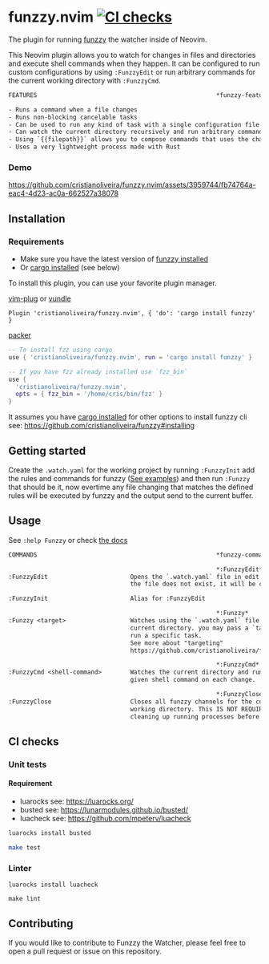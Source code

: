 # funzzy.nvim [![CI checks](https://github.com/cristianoliveira/funzzy.nvim/actions/workflows/on-push-main.yml/badge.svg)](https://github.com/cristianoliveira/funzzy.nvim/actions/workflows/on-push-main.yml)

The plugin for running [funzzy](https://github.com/cristianoliveira/funzzy) the watcher inside of Neovim. 

This Neovim plugin allows you to watch for changes in files and directories and execute shell commands when they happen. It can be configured to run custom configurations by using `:FunzzyEdit` or run arbitrary commands for the current working directory with `:FunzzyCmd`.

```txt
FEATURES                                                  *funzzy-features*

- Runs a command when a file changes
- Runs non-blocking cancelable tasks
- Can be used to run any kind of task with a single configuration file
- Can watch the current directory recursively and run arbitrary commands
- Using `{{filepath}}` allows you to compose commands that uses the changed file
- Uses a very lightweight process made with Rust

```
### Demo


https://github.com/cristianoliveira/funzzy.nvim/assets/3959744/fb74764a-eac4-4d23-ac0a-662527a38078


## Installation

### Requirements
 
 - Make sure you have the latest version of [funzzy installed](https://github.com/cristianoliveira/funzzy#installing) 
 - Or [cargo installed](https://doc.rust-lang.org/cargo/getting-started/installation.html) (see below)

To install this plugin, you can use your favorite plugin manager.

[vim-plug](https://github.com/junegunn/vim-plug) or [vundle](https://github.com/VundleVim/Vundle.vim)

```vim
Plugin 'cristianoliveira/funzzy.nvim', { 'do': 'cargo install funzzy' }
```

[packer](https://github.com/wbthomason/packer.nvim)

```lua
-- To install fzz using cargo
use { 'cristianoliveira/funzzy.nvim', run = 'cargo install funzzy' }

-- If you have fzz already installed use `fzz_bin`
use {
  'cristianoliveira/funzzy.nvim',
  opts = { fzz_bin = '/home/cris/bin/fzz' }
}
```

It assumes you have [cargo installed](https://doc.rust-lang.org/cargo/getting-started/installation.html) for other options to install funzzy cli see: https://github.com/cristianoliveira/funzzy#installing

## Getting started

Create the `.watch.yaml` for the working project by running `:FunzzyInit` add the rules and commands for funzzy ([See examples](https://github.com/cristianoliveira/funzzy/tree/master/examples)) and then run `:Funzzy` that should be it, now evertime any file changing that matches the defined rules will be executed by funzzy and the output send to the current buffer.

## Usage

See `:help Funzzy` or check [the docs](https://github.com/cristianoliveira/funzzy.nvim/blob/main/doc/funzzy.txt)

```txt
COMMANDS                                                  *funzzy-commands*

                                                          *:FunzzyEdit*
:FunzzyEdit                       Opens the `.watch.yaml` file in edit mode. If
                                  the file does not exist, it will be created.

:FunzzyInit                       Alias for :FunzzyEdit

                                                          *:Funzzy*
:Funzzy <target>                  Watches using the `.watch.yaml` file in the
                                  current directory. you may pass a `target` to
                                  run a specific task.
                                  See more about "targeting"
                                  https://github.com/cristianoliveira/funzzy#running

                                                          *:FunzzyCmd*
:FunzzyCmd <shell-command>        Watches the current directory and runs the
                                  given shell command on each change.

                                                          *:FunzzyClose*
:FunzzyClose                      Closes all funzzy channels for the current
                                  working directory. This IS NOT REQUIRED for
                                  cleaning up running processes before exiting vim

```

## CI checks

### Unit tests

#### Requirement
 - luarocks see: https://luarocks.org/
 - busted see: https://lunarmodules.github.io/busted/
 - luacheck see: https://github.com/mpeterv/luacheck

```bash
luarocks install busted

make test
```

### Linter

```
luarocks install luacheck

make lint
```

## Contributing

If you would like to contribute to Funzzy the Watcher, please feel free to open a pull request or issue on this repository.
